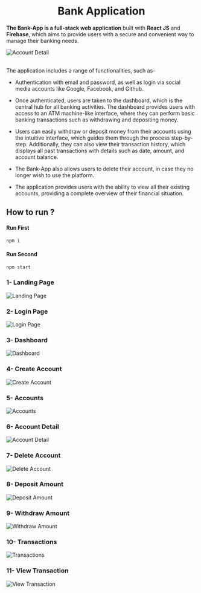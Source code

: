 <p align="center">
  <h1 align="center">Bank Application</h1>
</p>

**The Bank-App is a full-stack web application** built with **React JS** and **Firebase**, which aims to provide users with a secure and convenient way to manage their banking needs. 
<br />

![Account Detail](https://drive.google.com/uc?export=view&id=1R1JmF4-rQ_RiKaMS56cIBT5M9yRq4Ol4) <br /> <br />

The application includes a range of functionalities, such as-
* Authentication with email and password, as well as login via social media accounts like Google, Facebook, and Github.

* Once authenticated, users are taken to the dashboard, which is the central hub for all banking activities. The dashboard provides users with access to an ATM machine-like interface, where they can perform basic banking transactions such as withdrawing and depositing money.

* Users can easily withdraw or deposit money from their accounts using the intuitive interface, which guides them through the process step-by-step. Additionally, they can also view their transaction history, which displays all past transactions with details such as date, amount, and account balance.

* The Bank-App also allows users to delete their account, in case they no longer wish to use the platform. 
* The application provides users with the ability to view all their existing accounts, providing a complete overview of their financial situation.

## How to run ?
#### Run First
```javascript
npm i
```
#### Run Second
```javascript
npm start
```

### 1- Landing Page
![Landing Page](https://drive.google.com/uc?export=view&id=1lr6s91L96AjXSQ0ydxj8huh1B3OCMjhE) <br />
### 2- Login Page
![Login Page](https://drive.google.com/uc?export=view&id=15QeGB3hoSLmgFTViaJSAnklMoYHYyjQf) <br />
### 3- Dashboard
![Dashboard](https://drive.google.com/uc?export=view&id=16ZRkhX37H_zDWko68TFLyZksCt9QgMo1) <br />
### 4- Create Account
![Create Account](https://drive.google.com/uc?export=view&id=1LDpr3IWOTD8PUh1MdRT2TOvcmdtEAOel) <br />
### 5- Accounts
![Accounts](https://drive.google.com/uc?export=view&id=18KZ73Z8iJL6Oo3UVlssV_PS9KygldJ7C) <br />
### 6- Account Detail
![Account Detail](https://drive.google.com/uc?export=view&id=1R1JmF4-rQ_RiKaMS56cIBT5M9yRq4Ol4) <br />
### 7- Delete Account
![Delete Account](https://drive.google.com/uc?export=view&id=1vN89C7BfQIbScISfs4ze3fDmvThwnN86) <br />
### 8- Deposit Amount
![Deposit Amount](https://drive.google.com/uc?export=view&id=1YEjex5uG5pct4AWvwWb3n6GHLoQJoZs4) <br />
### 9- Withdraw Amount
![Withdraw Amount](https://drive.google.com/uc?export=view&id=1YVVbmtJxwwq3xg_W7GJ1MtWGEIF5Tp8n) <br />
### 10- Transactions
![Transactions](https://drive.google.com/uc?export=view&id=1XkYSNWuxc0a3KaUaivf4aMPutijSwL2k) <br />
### 11- View Transaction
![View Transaction](https://drive.google.com/uc?export=view&id=1JTH_XI1X6tvy9YP31u-gWTX47d_x9XAc) <br /> <br />
